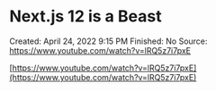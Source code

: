 # Next.js 12 is a Beast

Created: April 24, 2022 9:15 PM
Finished: No
Source: https://www.youtube.com/watch?v=lRQ5z7i7pxE

[https://www.youtube.com/watch?v=lRQ5z7i7pxE](https://www.youtube.com/watch?v=lRQ5z7i7pxE)